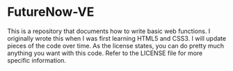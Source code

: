 FutureNow-VE
============
This is a repository that documents how to write basic web functions. I originally wrote this when I was first learning HTML5 and CSS3. I will update pieces of the code over time. As the license states, you can do pretty much anything you want with this code. Refer to the LICENSE file for more specific information.
